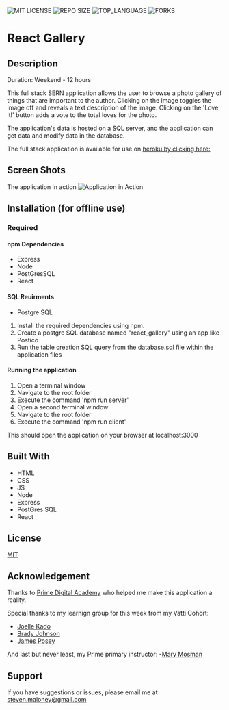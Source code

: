![MIT LICENSE](https://img.shields.io/github/license/sdeda1us/react-gallery.svg?style=flat-square)
![REPO SIZE](https://img.shields.io/github/repo-size/sdeda1us/react-gallery.svg?style=flat-square)
![TOP_LANGUAGE](https://img.shields.io/github/languages/top/sdeda1us/react-gallery.svg?style=flat-square)
![FORKS](https://img.shields.io/github/forks/sdeda1us/react-gallery.svg?style=social)




# React Gallery 



## Description

Duration: Weekend - 12 hours

This full stack SERN application allows the user to browse a photo gallery of things that are important to the author. Clicking on the image toggles the image off and reveals a text description of the image. Clicking on the 'Love it!' button adds a vote to the total loves for the photo. 

The application's data is hosted on a SQL server, and the application can get data and modify data in the database.

The full stack application is available for use on [heroku by clicking here: ](https://shielded-inlet-68730.herokuapp.com/)

## Screen Shots

The application in action
![Application in Action](./public/images/react_gallery_in_action.png)

## Installation (for offline use)

### Required

#### npm Dependencies
- Express
- Node
- PostGresSQL
- React

#### SQL Reuirments
- Postgre SQL

1. Install the required dependencies using npm.
2. Create a postgre SQL database named "react_gallery" using an app like Postico
3. Run the table creation SQL query from the database.sql file within the application files

#### Running the application

1. Open a terminal window
2. Navigate to the root folder 
3. Execute the command 'npm run server'
4. Open a second terminal window
5. Navigate to the root folder
6. Execute the command 'npm run client'

This should open the application on your browser at localhost:3000

## Built With

- HTML
- CSS
- JS
- Node
- Express
- PostGres SQL
- React


## License
[MIT](https://choosealicense.com/licenses/mit/)

## Acknowledgement
Thanks to [Prime Digital Academy](www.primeacademy.io) who helped me make this application a reality. 

Special thanks to my learnign group for this week from my Vatti Cohort:
- [Joelle Kado](https://github.com/JoelleKado)
- [Brady Johnson](https://github.com/BPJ94487)
- [James Posey](https://github.com/jposeyjr)


And last but never least, my Prime primary instructor:
-[Mary Mosman](https://github.com/mbMosman)

## Support
If you have suggestions or issues, please email me at [steven.maloney@gmail.com](mailto:steven.maloney@gmail.com)